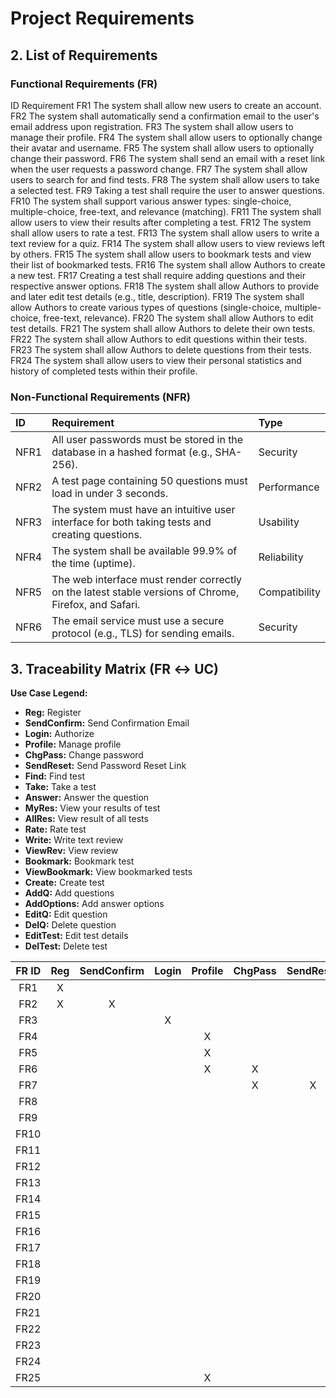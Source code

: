 # Project Requirements

## 2. List of Requirements

### Functional Requirements (FR)

ID	Requirement
FR1	The system shall allow new users to create an account.
FR2	The system shall automatically send a confirmation email to the user's email address upon registration.
FR3	The system shall allow users to manage their profile.
FR4	The system shall allow users to optionally change their avatar and username.
FR5	The system shall allow users to optionally change their password.
FR6	The system shall send an email with a reset link when the user requests a password change.
FR7	The system shall allow users to search for and find tests.
FR8	The system shall allow users to take a selected test.
FR9	Taking a test shall require the user to answer questions.
FR10	The system shall support various answer types: single-choice, multiple-choice, free-text, and relevance (matching).
FR11	The system shall allow users to view their results after completing a test.
FR12	The system shall allow users to rate a test.
FR13	The system shall allow users to write a text review for a quiz.
FR14	The system shall allow users to view reviews left by others.
FR15	The system shall allow users to bookmark tests and view their list of bookmarked tests.
FR16	The system shall allow Authors to create a new test.
FR17	Creating a test shall require adding questions and their respective answer options.
FR18	The system shall allow Authors to provide and later edit test details (e.g., title, description).
FR19	The system shall allow Authors to create various types of questions (single-choice, multiple-choice, free-text, relevance).
FR20	The system shall allow Authors to edit test details.
FR21	The system shall allow Authors to delete their own tests.
FR22	The system shall allow Authors to edit questions within their tests.
FR23	The system shall allow Authors to delete questions from their tests.
FR24	The system shall allow users to view their personal statistics and history of completed tests within their profile.

### Non-Functional Requirements (NFR)

| ID | Requirement | Type |
| :--- | :--- | :--- |
| NFR1 | All user passwords must be stored in the database in a hashed format (e.g., SHA-256). | Security |
| NFR2 | A test page containing 50 questions must load in under 3 seconds. | Performance |
| NFR3 | The system must have an intuitive user interface for both taking tests and creating questions. | Usability |
| NFR4 | The system shall be available 99.9% of the time (uptime). | Reliability |
| NFR5 | The web interface must render correctly on the latest stable versions of Chrome, Firefox, and Safari. | Compatibility |
| NFR6 | The email service must use a secure protocol (e.g., TLS) for sending emails. | Security |

## 3. Traceability Matrix (FR ↔ UC)

**Use Case Legend:**

* **Reg:** Register 
* **SendConfirm:** Send Confirmation Email 
* **Login:** Authorize 
* **Profile:** Manage profile 
* **ChgPass:** Change password 
* **SendReset:** Send Password Reset Link 
* **Find:** Find test 
* **Take:** Take a test 
* **Answer:** Answer the question 
* **MyRes:** View your results of test 
* **AllRes:** View result of all tests 
* **Rate:** Rate test 
* **Write:** Write text review 
* **ViewRev:** View review 
* **Bookmark:** Bookmark test 
* **ViewBookmark:** View bookmarked tests 
* **Create:** Create test 
* **AddQ:** Add questions 
* **AddOptions:** Add answer options 
* **EditQ:** Edit question 
* **DelQ:** Delete question 
* **EditTest:** Edit test details 
* **DelTest:** Delete test 

| FR ID | Reg | SendConfirm | Login | Profile | ChgPass | SendReset | Find | Take | Answer | MyRes | AllRes | Rate | Write | ViewRev | Bookmark | ViewBookmark | Create | AddQ | AddOptions | EditQ | DelQ | EditTest | DelTest |
| :---: | :---: | :---: | :---: | :---: | :---: | :---: | :---: | :---: | :---: | :---: | :---: | :---: | :---: | :---: | :---: | :---: | :---: | :---: | :---: | :---: | :---: | :---: | :---: |
| FR1 | X |  |  |  |  |  |  |  |  |  |  |  |  |  |  |  |  |  |  |  |  |  |  |
| FR2 | X | X |  |  |  |  |  |  |  |  |  |  |  |  |  |  |  |  |  |  |  |  |
| FR3 |  |  | X |  |  |  |  |  |  |  |  |  |  |  |  |  |  |  |  |  |  |  |
| FR4 |  |  |  | X |  |  |  |  |  |  |  |  |  |  |  |  |  |  |  |  |  |  |
| FR5 |  |  |  | X |  |  |  |  |  |  |  |  |  |  |  |  |  |  |  |  |  |  |
| FR6 |  |  |  | X | X |  |  |  |  |  |  |  |  |  |  |  |  |  |  |  |  |  |
| FR7 |  |  |  |  | X | X |  |  |  |  |  |  |  |  |  |  |  |  |  |  |  |  |
| FR8 |  |  |  |  |  |  | X |  |  |  |  |  |  |  |  |  |  |  |  |  |  |  |
| FR9 |  |  |  |  |  |  |  | X |  |  |  |  |  |  |  |  |  |  |  |  |  |  |
| FR10 |  |  |  |  |  |  |  | X | X |  |  |  |  |  |  |  |  |  |  |  |  |  |
| FR11 |  |  |  |  |  |  |  | X | X |  |  |  |  |  |  |  |  |  |  |  |  |  |
| FR12 |  |  |  |  |  |  |  | X |  | X |  |  |  |  |  |  |  |  |  |  |  |  |
| FR13 |  |  |  |  |  |  |  |  |  | X |  | X |  |  |  |  |  |  |  |  |  |  |
| FR14 |  |  |  |  |  |  |  |  |  | X |  |  | X |  |  |  |  |  |  |  |  |  |
| FR15 |  |  |  |  |  |  |  |  |  |  |  |  |  | X |  |  |  |  |  |  |  |  |
| FR16 |  |  |  |  |  |  |  |  |  |  |  |  |  |  | X | X |  |  |  |  |  |  |
| FR17 |  |  |  |  |  |  |  |  |  |  |  |  |  |  |  |  | X |  |  |  |  |  |
| FR18 |  |  |  |  |  |  |  |  |  |  |  |  |  |  |  |  | X | X | X |  |  |  |
| FR19 |  |  |  |  |  |  |  |  |  |  |  |  |  |  |  |  | X |  |  |  | X |  |
| FR20 |  |  |  |  |  |  |  |  |  |  |  |  |  |  |  |  |  | X |  |  |  |  |
| FR21 |  |  |  |  |  |  |  |  |  |  |  |  |  |  |  |  |  |  |  |  | X |  |
| FR22 |  |  |  |  |  |  |  |  |  |  |  |  |  |  |  |  |  |  |  |  |  | X |
| FR23 |  |  |  |  |  |  |  |  |  |  |  |  |  |  |  |  |  |  |  | X |  |  |
| FR24 |  |  |  |  |  |  |  |  |  |  |  |  |  |  |  |  |  |  |  |  | X |  |
| FR25 |  |  |  | X |  |  |  |  |  |  | X |  |  |  |  |  |  |  |  |  |  |  |
